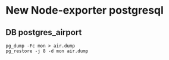 # New Node-exporter postgresql 

##  DB  postgres_airport
```shell
pg_dump -Fc mon > air.dump 
pg_restore -j 8 -d mon air.dump
```
